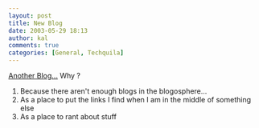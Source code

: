 ```yaml
---
layout: post
title: New Blog
date: 2003-05-29 18:13
author: kal
comments: true
categories: [General, Techquila]
---
```

<a href="http://www.techquila.com/blog/">Another Blog...</a>
Why ?

<!--more-->
1) Because there aren't enough blogs in the blogosphere...
2) As a place to put the links I find when I am in the middle of something else
3) As a place to rant about stuff

